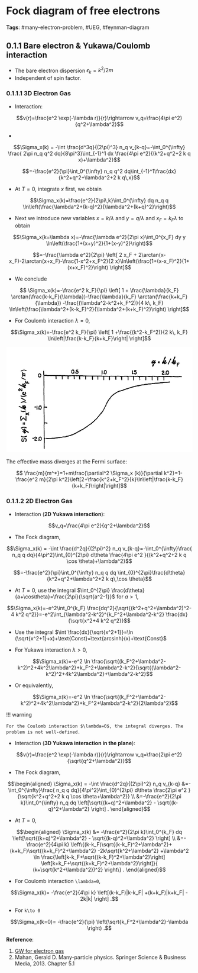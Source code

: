 # Fock diagram of free electrons

**Tags**: #many-electron-problem, #UEG, #feynman-diagram

## 0.1.1 Bare electron & Yukawa/Coulomb interaction
- The bare electron dispersion $\epsilon_k=k^2/2m$
- Independent of spin factor.

### 0.1.1.1 3D Electron Gas
- Interaction: 
```math
v(r)=\frac{e^2 \exp(-\lambda r)}{r}\rightarrow v_q=\frac{4\pi e^2}{q^2+\lambda^2}
```
- 
```math
\Sigma_x(k) = -\int \frac{d^3q}{(2\pi)^3} n_q v_{k-q}=-\int_0^{\infty} \frac{ 2\pi n_q q^2 dq}{8\pi^3}\int_{-1}^1 dx \frac{4\pi e^2}{(k^2+q^2+2 k q x)+\lambda^2}
```
```math
=-\frac{e^2}{\pi}\int_0^{\infty} n_q q^2 dq\int_{-1}^1\frac{dx}{k^2+q^2+\lambda^2+2 k q\,x}
```

- At $T=0$, integrate $x$ first, we obtain
```math
\Sigma_x(k)=\frac{e^2}{2\pi\,k}\int_0^{\infty} dq n_q q \ln\left(\frac{\lambda^2+(k-q)^2}{\lambda^2+(k+q)^2}\right)
```

- Next we introduce new variables  $x=k/\lambda$  and  $y=q/\lambda$  and  $x_F=k_F\lambda$  to obtain
```math
\Sigma_x(k=\lambda x)=-\frac{\lambda e^2}{2\pi x}\int_0^{x_F} dy y \ln\left(\frac{1+(x+y)^2}{1+(x-y)^2}\right)
```

```math
=-\frac{\lambda e^2}{2\pi}
\left[
2 x_F + 2\arctan(x-x_F)-2\arctan(x+x_F)-\frac{1-x^2+x_F^2}{2 x}\ln\left(\frac{1+(x-x_F)^2}{1+(x+x_F)^2}\right)
\right]
```

- We conclude
```math
 \Sigma_x(k)=-\frac{e^2 k_F}{\pi}
\left[
1 + \frac{\lambda}{k_F} \arctan(\frac{k-k_F}{\lambda})-\frac{\lambda}{k_F} \arctan(\frac{k+k_F}{\lambda})
-\frac{(\lambda^2-k^2+k_F^2)}{4 k\, k_F}
\ln\left(\frac{\lambda^2+(k-k_F)^2}{\lambda^2+(k+k_F)^2}\right)
\right]
```

- For Coulomb interaction $\lambda=0$,
```math
\Sigma_x(k)=-\frac{e^2 k_F}{\pi}
\left[
1 +\frac{(k^2-k_F^2)}{2 k\, k_F}
\ln\left|\frac{k-k_F}{k+k_F}\right|
\right]
```

![3D UEG Fock self-energy](../assets/fock_UEG_3D.png)

The effective mass diverges at the Fermi surface:
```math
	\frac{m}{m^*}=1+m\frac{\partial^2 \Sigma_x (k)}{\partial k^2}=1-\frac{e^2 m}{2\pi k^2}\left[2+\frac{k^2+k_F^2}{k}\ln\left|\frac{k-k_F}{k+k_F}\right|\right]
```

### 0.1.1.2 2D Electron Gas
- Interaction (**2D Yukawa interaction**): 
```math
v_q=\frac{4\pi e^2}{q^2+\lambda^2}
```
- The Fock diagram,
```math
\Sigma_x(k) = -\int \frac{d^2q}{(2\pi)^2} n_q v_{k-q}=-\int_0^{\infty}\frac{ n_q q dq}{4\pi^2}\int_{0}^{2\pi} d\theta \frac{4\pi e^2 }{(k^2+q^2+2 k q \cos \theta)+\lambda^2}
```
```math
=-\frac{e^2}{\pi}\int_0^{\infty} n_q q dq \int_{0}^{2\pi}\frac{d\theta}{k^2+q^2+\lambda^2+2 k q\,\cos \theta}
```
- At $T=0$,  use the integral $\int_0^{2\pi} \frac{d\theta}{a+\cos\theta}=\frac{2\pi}{\sqrt{a^2-1}}$ for $a>1$,
```math
\Sigma_x(k)=-e^2\int_0^{k_F} \frac{dq^2}{\sqrt{(k^2+q^2+\lambda^2)^2-4 k^2 q^2}}=-e^2\int_{\lambda^2-k^2}^{k_F^2+\lambda^2-k^2} \frac{dx}{\sqrt{x^2+4 k^2 q^2}}
```

- Use the integral $\int \frac{dx}{\sqrt{x^2+1}}=\ln (\sqrt{x^2+1}+x)+\text{Const}=\text{arcsinh}(x)+\text{Const}$

- For Yukawa interaction $\lambda>0$,
```math
\Sigma_x(k)=-e^2 \ln \frac{\sqrt{(k_F^2+\lambda^2-k^2)^2+4k^2\lambda^2}+k_F^2+\lambda^2-k^2}{\sqrt{(\lambda^2-k^2)^2+4k^2\lambda^2}+\lambda^2-k^2}
```
- Or equivalently,
```math
\Sigma_x(k)=-e^2 \ln \frac{\sqrt{(k_F^2+\lambda^2-k^2)^2+4k^2\lambda^2}+k_F^2+\lambda^2-k^2}{2\lambda^2}
```

!!! warning

	For the Coulomb interaction $\lambda=0$, the integral diverges. The problem is not well-defined.

- Interaction (**3D Yukawa interaction in the plane**): 
```math
v(r)=\frac{e^2 \exp(-\lambda r)}{r}\rightarrow v_q=\frac{2\pi e^2}{\sqrt{q^2+\lambda^2}}
```
- The Fock diagram,
```math
\begin{aligned}
\Sigma_x(k) = -\int \frac{d^2q}{(2\pi)^2} n_q v_{k-q} &=-\int_0^{\infty}\frac{ n_q q dq}{4\pi^2}\int_{0}^{2\pi} d\theta \frac{2\pi e^2 }{\sqrt{k^2+q^2+2 k q \cos \theta+\lambda^2}} \\
&=-\frac{e^2}{2\pi k}\int_0^{\infty} n_q dq \left[\sqrt{(k+q)^2+\lambda^2} - \sqrt{(k-q)^2+\lambda^2} \right] .
\end{aligned}
```
- At $T=0$, 
```math
\begin{aligned}
\Sigma_x(k) &= -\frac{e^2}{2\pi k}\int_0^{k_F} dq \left[\sqrt{(k+q)^2+\lambda^2} - \sqrt{(k-q)^2+\lambda^2} \right] \\
&=-\frac{e^2}{4\pi k} \left\{(k-k_F)\sqrt{(k-k_F)^2+\lambda^2}+ (k+k_F)\sqrt{(k+k_F)^2+\lambda^2} -2k\sqrt{k^2+\lambda^2} +\lambda^2 \ln \frac{\left[k-k_F+\sqrt{(k-k_F)^2+\lambda^2}\right] \left[k+k_F+\sqrt{(k+k_F)^2+\lambda^2}\right]}{ (k+\sqrt{k^2+\lambda^2})^2}  \right\} .
\end{aligned}
```
- For Coulomb interaction ``\lambda=0``,
```math
\Sigma_x(k)= -\frac{e^2}{4\pi k} \left[(k-k_F)|k-k_F| +(k+k_F)|k+k_F| - 2k|k| \right] .
```
- For ``k\to 0``
```math
\Sigma_x(k=0)= -\frac{e^2}{\pi} \left(\sqrt{k_F^2+\lambda^2}-\lambda \right) .
```

**Reference**: 
1. [GW for electron gas](http://hauleweb.rutgers.edu/tutorials/files_FAQ/GWelectronGas.html)
2. Mahan, Gerald D. Many-particle physics. Springer Science & Business Media, 2013. Chapter 5.1